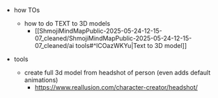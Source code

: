   * how TOs
    * how to do TEXT to 3D models
      * [[ShmojiMindMapPublic-2025-05-24-12-15-07_cleaned/ShmojiMindMapPublic-2025-05-24-12-15-07_cleaned/ai tools#^lCOazWKYu|Text to 3D model]]

  * tools
    * create full 3d model from headshot of person (even adds default animations)
      * https://www.reallusion.com/character-creator/headshot/